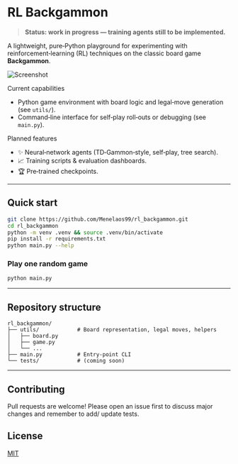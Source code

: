 # RL Backgammon

> **Status: work in progress — training agents still to be implemented.**

A lightweight, pure‑Python playground for experimenting with reinforcement‑learning (RL) techniques on the classic board game **Backgammon**.

![Screenshot](images/Capture.PNG)

Current capabilities

* Python game environment with board logic and legal‑move generation (see `utils/`).
* Command‑line interface for self‑play roll‑outs or debugging (see `main.py`).

Planned features

* ✨ Neural‑network agents (TD‑Gammon‑style, self‑play, tree search).
* 📈 Training scripts & evaluation dashboards.
* 🏆 Pre‑trained checkpoints.

---

## Quick start

```bash
git clone https://github.com/Menelaos99/rl_backgammon.git
cd rl_backgammon
python -m venv .venv && source .venv/bin/activate
pip install -r requirements.txt   
python main.py --help
```

### Play one random game

```bash
python main.py 
```

---

## Repository structure

```
rl_backgammon/
├── utils/            # Board representation, legal moves, helpers
│   ├── board.py
│   ├── game.py
│   └── ...
├── main.py           # Entry‑point CLI
└── tests/            # (coming soon)
```

---

## Contributing

Pull requests are welcome! Please open an issue first to discuss major changes and remember to add/ update tests.

## License

[MIT](LICENSE)

